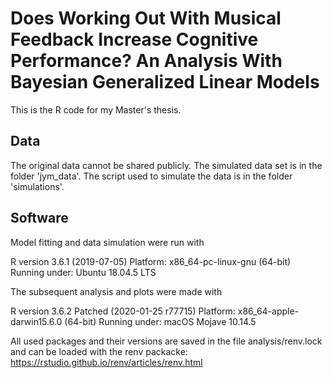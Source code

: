 # Does Working Out With Musical Feedback Increase Cognitive Performance? An Analysis With Bayesian Generalized Linear Models

This is the R code for my Master's thesis.

## Data

The original data cannot be shared publicly. The simulated data set is in the folder 'jym_data'.
The script used to simulate the data is in the folder 'simulations'.


## Software

Model fitting and data simulation were run with

R version 3.6.1 (2019-07-05)
Platform: x86_64-pc-linux-gnu (64-bit)
Running under: Ubuntu 18.04.5 LTS


The subsequent analysis and plots were made with 

R version 3.6.2 Patched (2020-01-25 r77715)
Platform: x86_64-apple-darwin15.6.0 (64-bit)
Running under: macOS Mojave 10.14.5

All used packages and their versions are saved in the file analysis/renv.lock and can be loaded with the renv packacke: https://rstudio.github.io/renv/articles/renv.html
